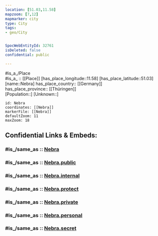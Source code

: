 ```yaml
---
location: [51.03,11.58] 
mapzoom: [7,12] 
mapmarker: city 
type: City
tags:
- geo/City


SpocWebEntityId: 32761
isDeleted: false
confidential: public

---
```

#is_a_/Place  
#is_a_ :: [[Place]] 
[has_place_longitude::11.58] 
[has_place_latitude::51.03] 
[name::Nebra] 
has_place_country:: [[Germany]]  
has_place_province:: [[Thüringen]]  
[Population::] 
[Unknown::] 


```leaflet
id: Nebra
coordinates: [[Nebra]] 
markerFile: [[Nebra]] 
defaultZoom: 11 
maxZoom: 18
```


## Confidential Links & Embeds: 

### #is_/same_as :: [Nebra](/_Standards/Earth/Continent/Europe/Europe~Central/Germany/Germany~East/Thüringen/counties~TH/Weimarer_Land/cities~Weimarer_Land/Bad_Sulza/City/Nebra.md) 

### #is_/same_as :: [Nebra.public](/_public/Earth/Continent/Europe/Europe~Central/Germany/Germany~East/Thüringen/counties~TH/Weimarer_Land/cities~Weimarer_Land/Bad_Sulza/City/Nebra.public.md) 

### #is_/same_as :: [Nebra.internal](/_internal/Earth/Continent/Europe/Europe~Central/Germany/Germany~East/Thüringen/counties~TH/Weimarer_Land/cities~Weimarer_Land/Bad_Sulza/City/Nebra.internal.md) 

### #is_/same_as :: [Nebra.protect](/_protect/Earth/Continent/Europe/Europe~Central/Germany/Germany~East/Thüringen/counties~TH/Weimarer_Land/cities~Weimarer_Land/Bad_Sulza/City/Nebra.protect.md) 

### #is_/same_as :: [Nebra.private](/_private/Earth/Continent/Europe/Europe~Central/Germany/Germany~East/Thüringen/counties~TH/Weimarer_Land/cities~Weimarer_Land/Bad_Sulza/City/Nebra.private.md) 

### #is_/same_as :: [Nebra.personal](/_personal/Earth/Continent/Europe/Europe~Central/Germany/Germany~East/Thüringen/counties~TH/Weimarer_Land/cities~Weimarer_Land/Bad_Sulza/City/Nebra.personal.md) 

### #is_/same_as :: [Nebra.secret](/_secret/Earth/Continent/Europe/Europe~Central/Germany/Germany~East/Thüringen/counties~TH/Weimarer_Land/cities~Weimarer_Land/Bad_Sulza/City/Nebra.secret.md)

